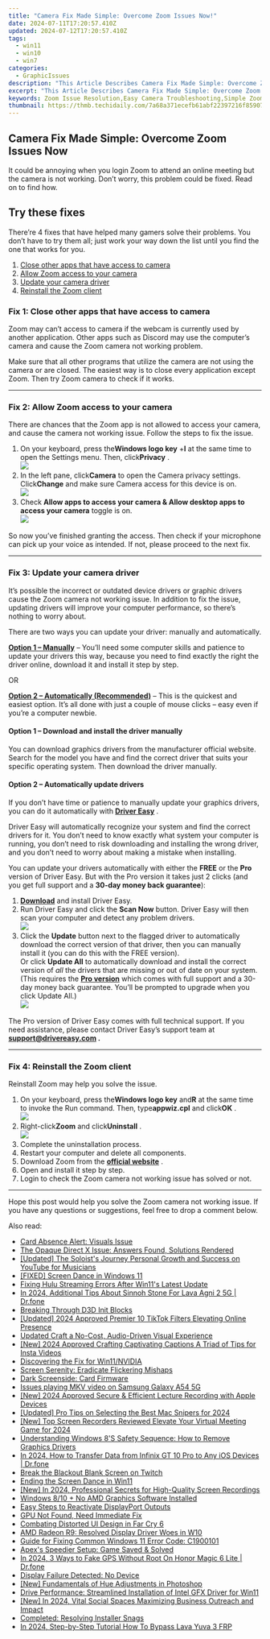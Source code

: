 ```yaml
---
title: "Camera Fix Made Simple: Overcome Zoom Issues Now!"
date: 2024-07-11T17:20:57.410Z
updated: 2024-07-12T17:20:57.410Z
tags:
  - win11
  - win10
  - win7
categories:
  - GraphicIssues
description: "This Article Describes Camera Fix Made Simple: Overcome Zoom Issues Now!"
excerpt: "This Article Describes Camera Fix Made Simple: Overcome Zoom Issues Now!"
keywords: Zoom Issue Resolution,Easy Camera Troubleshooting,Simple Zoom Fix Tips,Camera Performance Improvement,Zoom Problem Solver Guide,Overcome Camera Zoom Glitches,Camera Zoom Fix Made Easy
thumbnail: https://thmb.techidaily.com/7a68a371ecefb61abf22397216f859079f91db410c678190ed497e2f36b92950.jpg
---
```


## Camera Fix Made Simple: Overcome Zoom Issues Now

 It could be annoying when you login Zoom to attend an online meeting but the camera is not working. Don’t worry, this problem could be fixed. Read on to find how.

## Try these fixes

 There’re 4 fixes that have helped many gamers solve their problems. You don’t have to try them all; just work your way down the list until you find the one that works for you.

1. [Close other apps that have access to camera](#f1)
2. [Allow Zoom access to your camera](#f2)
3. [Update your camera driver](#f3)
4. [Reinstall the Zoom client](#f4)

### Fix 1: Close other apps that have access to camera

 Zoom may can’t access to camera if the webcam is currently used by another application. Other apps such as Discord may use the computer’s camera and cause the Zoom camera not working problem.

 Make sure that all other programs that utilize the camera are not using the camera or are closed. The easiest way is to close every application except Zoom. Then try Zoom camera to check if it works.

---

### Fix 2: Allow Zoom access to your camera

 There are chances that the Zoom app is not allowed to access your camera, and cause the camera not working issue. Follow the steps to fix the issue.

1. On your keyboard, press the**Windows logo key** +**I** at the same time to open the Settings menu. Then, click**Privacy** .  
![](https://images.drivereasy.com/wp-content/uploads/2020/10/privacy.jpg)
2. In the left pane, click**Camera** to open the Camera privacy settings. Click**Change** and make sure Camera access for this device is on.  
![](https://images.drivereasy.com/wp-content/uploads/2020/10/2020-10-22_15-58-26.jpg)
3. Check **Allow apps to access your camera & Allow desktop apps to access your camera** toggle is on.  
![](https://images.drivereasy.com/wp-content/uploads/2020/10/2020-10-22_16-45-31.jpg)

 So now you’ve finished granting the access. Then check if your microphone can pick up your voice as intended. If not, please proceed to the next fix.

---

### Fix 3: Update your camera driver

 It’s possible the incorrect or outdated device drivers or graphic drivers cause the Zoom camera not working issue. In addition to fix the issue, updating drivers will improve your computer performance, so there’s nothing to worry about.

 There are two ways you can update your driver: manually and automatically.

**[Option 1 – Manually](#op1)** – You’ll need some computer skills and patience to update your drivers this way, because you need to find exactly the right the driver online, download it and install it step by step.

OR

**[Option 2 – Automatically (Recommended)](#op2)**  – This is the quickest and easiest option. It’s all done with just a couple of mouse clicks – easy even if you’re a computer newbie.

#### **Option 1 –** **Download and install the driver manually**

 You can download graphics drivers from the manufacturer official website. Search for the model you have and find the correct driver that suits your specific operating system. Then download the driver manually.

#### **Option 2 – Automatically update drivers**

 If you don’t have time or patience to manually update your graphics drivers, you can do it automatically with **[Driver Easy](https://tools.techidaily.com/drivereasy/download/)**  .

 Driver Easy will automatically recognize your system and find the correct drivers for it. You don’t need to know exactly what system your computer is running, you don’t need to risk downloading and installing the wrong driver, and you don’t need to worry about making a mistake when installing.

 You can update your drivers automatically with either the **FREE** or the **Pro** version of Driver Easy. But with the Pro version it takes just 2 clicks (and you get full support and a **30-day money back guarantee**):

1. **[Download](https://tools.techidaily.com/drivereasy/download/)**  and install Driver Easy.
2. Run Driver Easy and click the **Scan Now** button. Driver Easy will then scan your computer and detect any problem drivers.  
![](https://images.drivereasy.com/wp-content/uploads/2019/08/NVIDIA-18.jpg)
3. Click the **Update**  button next to the flagged driver to automatically download the correct version of that driver, then you can manually install it (you can do this with the FREE version).  
 Or click **Update All** to automatically download and install the correct version of _all_ the drivers that are missing or out of date on your system. (This requires the **[Pro version](https://tools.techidaily.com/drivereasy/download/)**  which comes with full support and a 30-day money back guarantee. You’ll be prompted to upgrade when you click Update All.)  
![](https://images.drivereasy.com/wp-content/uploads/2019/08/NVIDIA-Geoforce.jpg)

 The Pro version of Driver Easy comes with full technical support. If you need assistance, please contact Driver Easy’s support team at **[support@drivereasy.com](mailto:support@drivereasy.com) .**

---

### Fix 4: Reinstall the Zoom client

Reinstall Zoom may help you solve the issue.

1. On your keyboard, press the**Windows logo key** and**R** at the same time to invoke the Run command. Then, type**appwiz.cpl** and click**OK** .  
![](https://images.drivereasy.com/wp-content/uploads/2019/09/appwiz-cpl.png)
2. Right-click**Zoom** and click**Uninstall** .  
![](https://images.drivereasy.com/wp-content/uploads/2020/09/6-2-1.jpg)
3. Complete the uninstallation process.
4. Restart your computer and delete all components.
5. Download Zoom from the **[official website](https://zoom.us/download)**  .
6. Open and install it step by step.
7. Login to check the Zoom camera not working issue has solved or not.

---

 Hope this post would help you solve the Zoom camera not working issue. If you have any questions or suggestions, feel free to drop a comment below.

<ins class="adsbygoogle"
     style="display:block"
     data-ad-format="autorelaxed"
     data-ad-client="ca-pub-7571918770474297"
     data-ad-slot="1223367746"></ins>



<ins class="adsbygoogle"
     style="display:block"
     data-ad-client="ca-pub-7571918770474297"
     data-ad-slot="8358498916"
     data-ad-format="auto"
     data-full-width-responsive="true"></ins>



<span class="atpl-alsoreadstyle">Also read:</span>
<div><ul>
<li><a href="https://graphic-issues.techidaily.com/card-absence-alert-visuals-issue/"><u>Card Absence Alert: Visuals Issue</u></a></li>
<li><a href="https://graphic-issues.techidaily.com/the-opaque-direct-x-issue-answers-found-solutions-rendered/"><u>The Opaque Direct X Issue: Answers Found, Solutions Rendered</u></a></li>
<li><a href="https://facebook-video-share.techidaily.com/updated-the-soloists-journey-personal-growth-and-success-on-youtube-for-musicians/"><u>[Updated] The Soloist's Journey  Personal Growth and Success on YouTube for Musicians</u></a></li>
<li><a href="https://graphic-issues.techidaily.com/fixed-screen-dance-in-windows-11/"><u>[FIXED] Screen Dance in Windows 11</u></a></li>
<li><a href="https://graphic-issues.techidaily.com/fixing-hulu-streaming-errors-after-win11s-latest-update/"><u>Fixing Hulu Streaming Errors After Win11's Latest Update</u></a></li>
<li><a href="https://android-pokemon-go.techidaily.com/in-2024-additional-tips-about-sinnoh-stone-for-lava-agni-2-5g-drfone-by-drfone-virtual-android/"><u>In 2024, Additional Tips About Sinnoh Stone For Lava Agni 2 5G | Dr.fone</u></a></li>
<li><a href="https://graphic-issues.techidaily.com/breaking-through-d3d-init-blocks/"><u>Breaking Through D3D Init Blocks</u></a></li>
<li><a href="https://tiktok-clips.techidaily.com/updated-2024-approved-premier-10-tiktok-filters-elevating-online-presence/"><u>[Updated] 2024 Approved  Premier 10 TikTok Filters Elevating Online Presence</u></a></li>
<li><a href="https://voice-adjusting.techidaily.com/updated-craft-a-no-cost-audio-driven-visual-experience/"><u>Updated Craft a No-Cost, Audio-Driven Visual Experience</u></a></li>
<li><a href="https://instagram-clips.techidaily.com/new-2024-approved-crafting-captivating-captions-a-triad-of-tips-for-insta-videos/"><u>[New] 2024 Approved  Crafting Captivating Captions  A Triad of Tips for Insta Videos</u></a></li>
<li><a href="https://graphic-issues.techidaily.com/discovering-the-fix-for-win11nvidia/"><u>Discovering the Fix for Win11/NVIDIA</u></a></li>
<li><a href="https://graphic-issues.techidaily.com/screen-serenity-eradicate-flickering-mishaps/"><u>Screen Serenity: Eradicate Flickering Mishaps</u></a></li>
<li><a href="https://graphic-issues.techidaily.com/dark-screenside-card-firmware/"><u>Dark Screenside: Card Firmware</u></a></li>
<li><a href="https://review-topics.techidaily.com/issues-playing-mkv-video-on-samsung-galaxy-a54-5g-by-aiseesoft-video-converter-play-mkv-on-android/"><u>Issues playing MKV video on Samsung Galaxy A54 5G</u></a></li>
<li><a href="https://video-screen-grab.techidaily.com/new-2024-approved-secure-and-efficient-lecture-recording-with-apple-devices/"><u>[New] 2024 Approved  Secure & Efficient Lecture Recording with Apple Devices</u></a></li>
<li><a href="https://screen-sharing-recording.techidaily.com/updated-pro-tips-on-selecting-the-best-mac-snipers-for-2024/"><u>[Updated] Pro Tips on Selecting the Best Mac Snipers for 2024</u></a></li>
<li><a href="https://remote-screen-capture.techidaily.com/new-top-screen-recorders-reviewed-elevate-your-virtual-meeting-game-for-2024/"><u>[New] Top Screen Recorders Reviewed  Elevate Your Virtual Meeting Game for 2024</u></a></li>
<li><a href="https://graphic-issues.techidaily.com/understanding-windows-8s-safety-sequence-how-to-remove-graphics-drivers/"><u>Understanding Windows 8'S Safety Sequence: How to Remove Graphics Drivers</u></a></li>
<li><a href="https://android-transfer.techidaily.com/in-2024-how-to-transfer-data-from-infinix-gt-10-pro-to-any-ios-devices-drfone-by-drfone-transfer-from-android-transfer-from-android/"><u>In 2024, How to Transfer Data from Infinix GT 10 Pro to Any iOS Devices | Dr.fone</u></a></li>
<li><a href="https://graphic-issues.techidaily.com/break-the-blackout-blank-screen-on-twitch/"><u>Break the Blackout Blank Screen on Twitch</u></a></li>
<li><a href="https://graphic-issues.techidaily.com/ending-the-screen-dance-in-win11/"><u>Ending the Screen Dance in Win11</u></a></li>
<li><a href="https://video-screen-grab.techidaily.com/new-in-2024-professional-secrets-for-high-quality-screen-recordings/"><u>[New] In 2024, Professional Secrets for High-Quality Screen Recordings</u></a></li>
<li><a href="https://graphic-issues.techidaily.com/windows-810-plus-no-amd-graphics-software-installed/"><u>Windows 8/10 + No AMD Graphics Software Installed</u></a></li>
<li><a href="https://graphic-issues.techidaily.com/easy-steps-to-reactivate-displayport-outputs/"><u>Easy Steps to Reactivate DisplayPort Outputs</u></a></li>
<li><a href="https://graphic-issues.techidaily.com/gpu-not-found-need-immediate-fix/"><u>GPU Not Found, Need Immediate Fix</u></a></li>
<li><a href="https://graphic-issues.techidaily.com/combating-distorted-ui-design-in-far-cry-6/"><u>Combating Distorted UI Design in Far Cry 6</u></a></li>
<li><a href="https://graphic-issues.techidaily.com/amd-radeon-r9-resolved-display-driver-woes-in-w10/"><u>AMD Radeon R9: Resolved Display Driver Woes in W10</u></a></li>
<li><a href="https://graphic-issues.techidaily.com/guide-for-fixing-common-windows-11-error-code-c1900101/"><u>Guide for Fixing Common Windows 11 Error Code: C1900101</u></a></li>
<li><a href="https://graphic-issues.techidaily.com/apexs-speedier-setup-game-saved-and-solved/"><u>Apex's Speedier Setup: Game Saved & Solved</u></a></li>
<li><a href="https://fake-location.techidaily.com/in-2024-3-ways-to-fake-gps-without-root-on-honor-magic-6-lite-drfone-by-drfone-virtual-android/"><u>In 2024, 3 Ways to Fake GPS Without Root On Honor Magic 6 Lite | Dr.fone</u></a></li>
<li><a href="https://graphic-issues.techidaily.com/display-failure-detected-no-device/"><u>Display Failure Detected: No Device</u></a></li>
<li><a href="https://some-techniques.techidaily.com/new-fundamentals-of-hue-adjustments-in-photoshop/"><u>[New] Fundamentals of Hue Adjustments in Photoshop</u></a></li>
<li><a href="https://graphic-issues.techidaily.com/drive-performance-streamlined-installation-of-intel-gfx-driver-for-win11/"><u>Drive Performance: Streamlined Installation of Intel GFX Driver for Win11</u></a></li>
<li><a href="https://vp-tips.techidaily.com/new-in-2024-vital-social-spaces-maximizing-business-outreach-and-impact/"><u>[New] In 2024, Vital Social Spaces Maximizing Business Outreach and Impact</u></a></li>
<li><a href="https://graphic-issues.techidaily.com/completed-resolving-installer-snags/"><u>Completed: Resolving Installer Snags</u></a></li>
<li><a href="https://android-frp.techidaily.com/in-2024-step-by-step-tutorial-how-to-bypass-lava-yuva-3-frp-by-drfone-android/"><u>In 2024, Step-by-Step Tutorial How To Bypass Lava Yuva 3 FRP</u></a></li>
</ul></div>
